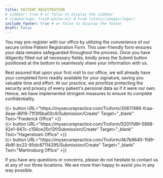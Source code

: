 ```yaml
---
title: PATIENT REGISTRATION
# sidebar: true # or false to display the sidebar
# sidebarlogo: fresh-white-alt # From (static/images/logo/)
include_footer: true # or false to display the footer
draft: false
---
```


You may pre-register with our office by utilizing the convenience of our secure online Patient Registration Form. This user-friendly form ensures your data remains safeguarded throughout the process. Once you have diligently filled out all necessary fields, kindly press the Submit button positioned at the bottom to seamlessly share your information with us.

Rest assured that upon your first visit to our office, we will already have your completed form readily available for your signature, saving you valuable time and effort. At our practice, we prioritize protecting the security and privacy of every patient's personal data as if it were our own. Hence, we have implemented stringent measures to ensure its complete confidentiality.

<div class="registration-buttons-container">
  <div class="registration-button-container">
    {{< button URL="https://mysecurepractice.com/Truform/30617486-fcaa-4eae-8919-71f3f6ba00c9/Submission/Create" Target="_blank" Text="Frederick Office" >}}&nbsp;&nbsp;&nbsp;&nbsp;
  </div>
  <div class="registration-button-container">
    {{< button URL="https://mysecurepractice.com/Truform/52017d9f-5898-42e1-947c-c156ce20c12f/Submission/Create" Target="_blank" Text="Hagerstown Office" >}}&nbsp;&nbsp;&nbsp;&nbsp;
  </div>
  <div class="registration-button-container">
    {{< button URL="https://mysecurepractice.com/Truform/4b7b9640-1fd9-4b8f-bc22-85dc87114295/Submission/Create" Target="_blank" Text="Martinsburg Office" >}}
  </div>
</div>

If you have any questions or concerns, please do not hesitate to contact us at any of our three locations. We are more than happy to assist you in any way possible.
